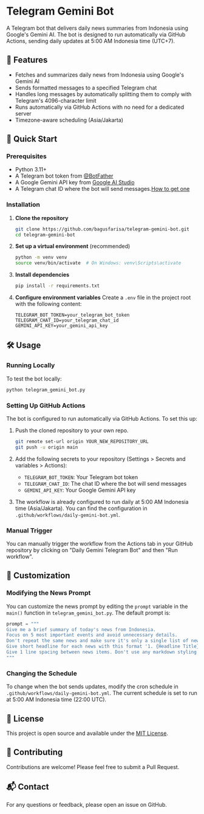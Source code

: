 # Telegram Gemini Bot

A Telegram bot that delivers daily news summaries from Indonesia using Google's Gemini AI. The bot is designed to run automatically via GitHub Actions, sending daily updates at 5:00 AM Indonesia time (UTC+7).

## 🌟 Features

- Fetches and summarizes daily news from Indonesia using Google's Gemini AI
- Sends formatted messages to a specified Telegram chat
- Handles long messages by automatically splitting them to comply with Telegram's 4096-character limit
- Runs automatically via GitHub Actions with no need for a dedicated server
- Timezone-aware scheduling (Asia/Jakarta)

## 🚀 Quick Start

### Prerequisites

- Python 3.11+
- A Telegram bot token from [@BotFather](https://t.me/botfather)
- A Google Gemini API key from [Google AI Studio](https://makersuite.google.com/app/apikey)
- A Telegram chat ID where the bot will send messages.[How to get one](https://gist.github.com/nafiesl/4ad622f344cd1dc3bb1ecbe468ff9f8a)

### Installation

1. **Clone the repository**
   ```bash
   git clone https://github.com/bagusfarisa/telegram-gemini-bot.git
   cd telegram-gemini-bot
   ```

2. **Set up a virtual environment** (recommended)
   ```bash
   python -m venv venv
   source venv/bin/activate  # On Windows: venv\Scripts\activate
   ```

3. **Install dependencies**
   ```bash
   pip install -r requirements.txt
   ```

4. **Configure environment variables**
   Create a `.env` file in the project root with the following content:
   ```
   TELEGRAM_BOT_TOKEN=your_telegram_bot_token
   TELEGRAM_CHAT_ID=your_telegram_chat_id
   GEMINI_API_KEY=your_gemini_api_key
   ```

## 🛠️ Usage

### Running Locally

To test the bot locally:

```bash
python telegram_gemini_bot.py
```

### Setting Up GitHub Actions

The bot is configured to run automatically via GitHub Actions. To set this up:

1. Push the cloned repository to your own repo.
   ```bash
   git remote set-url origin YOUR_NEW_REPOSITORY_URL
   git push -u origin main
   ```
2. Add the following secrets to your repository (Settings > Secrets and variables > Actions):
   - `TELEGRAM_BOT_TOKEN`: Your Telegram bot token
   - `TELEGRAM_CHAT_ID`: The chat ID where the bot will send messages
   - `GEMINI_API_KEY`: Your Google Gemini API key

3. The workflow is already configured to run daily at 5:00 AM Indonesia time (Asia/Jakarta). You can find the configuration in `.github/workflows/daily-gemini-bot.yml`.

### Manual Trigger

You can manually trigger the workflow from the Actions tab in your GitHub repository by clicking on "Daily Gemini Telegram Bot" and then "Run workflow".

## 🔧 Customization

### Modifying the News Prompt

You can customize the news prompt by editing the `prompt` variable in the `main()` function in `telegram_gemini_bot.py`. The default prompt is:

```python
prompt = """
Give me a brief summary of today's news from Indonesia. 
Focus on 5 most important events and avoid unnecessary details. 
Don't repeat the same news and make sure it's only a single list of news. 
Give short headline for each news with this format '1. {Headline Title}' and then start a new line. 
Give 1 line spacing between news items. Don't use any markdown styling.
"""
```

### Changing the Schedule

To change when the bot sends updates, modify the cron schedule in `.github/workflows/daily-gemini-bot.yml`. The current schedule is set to run at 5:00 AM Indonesia time (22:00 UTC).

## 📝 License

This project is open source and available under the [MIT License](LICENSE).

## 🤝 Contributing

Contributions are welcome! Please feel free to submit a Pull Request.

## 📬 Contact

For any questions or feedback, please open an issue on GitHub.
